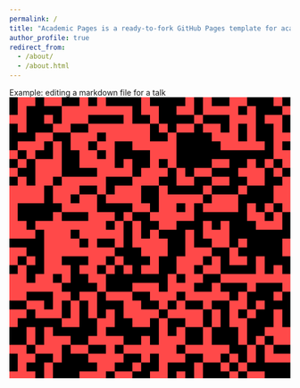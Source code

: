 ```yaml
---
permalink: /
title: "Academic Pages is a ready-to-fork GitHub Pages template for academic personal websites"
author_profile: true
redirect_from: 
  - /about/
  - /about.html
---
```


Example: editing a markdown file for a talk
![Editing a markdown file for a talk](/images/CGOL5.gif)
